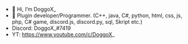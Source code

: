 - 👋 Hi, I’m DoggoX_
- 👀 Plugin developer/Programmer. (C++, java, C#, python, html, css, js, php, C# game, discord.js, discord.py, sql, Skript etc.)
- Discord: DoggoX_#7419
- YT: https://www.youtube.com/c/DoggoX_
